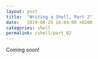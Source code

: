 ```yaml
---
layout: post
title:  "Writing a Shell, Part 2"
date:   2019-06-25 16:04:00 +0200
categories: shell
permalink: /shell/part_02
---
```


Coming soon!
